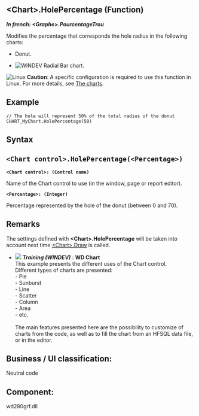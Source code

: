 


## &lt;Chart&gt;.HolePercentage (Function)

***In french: &lt;Graphe&gt;.PourcentageTrou***



<a name="XUse"></a>
<a name="Use"></a>
<a name="description"></a>
Modifies the percentage that corresponds the hole radius in the following charts: 

- Donut.

- ![WINDEV](https://doc.pcsoft.fr/ext/images/us/WD.png) Radial Bar chart.




![Linux](https://doc.pcsoft.fr/ext/images/us/LX.png) **Caution**: A specific configuration is required to use this function in Linux. For more details, see [The charts](../WDChamp/3042060.md). 
<a name="Example1"></a>
<a name="sample_code"></a>

## Example


```wl
// The hole will represent 50% of the total radius of the donut
CHART_MyChart.HolePercentage(50)
```

<a name="XSYNTAX"></a>
<a name="SYNTAX1"></a>

## Syntax

`<Chart control>.HolePercentage(<Percentage>)`
---

**`<Chart control>: (Control name)`**

Name of the Chart control to use (in the window, page or report editor).


**`<Percentage>: (Integer)`**

Percentage represented by the hole of the donut (between 0 and 70).



<a name="NOTE0"></a>
<a name="NOTE0_1"></a>

## Remarks
The settings defined with **&lt;Chart&gt;.HolePercentage** will be taken into account next time [&lt;Chart&gt;.Draw](../WDLang3/1000024062.md) is called.


- ![](https://doc.pcsoft.fr/en-US/images/image.awp?langid=3&name=WDChart.gif) ***Training (WINDEV)*** : **WD Chart** <br>This example presents the different uses of the Chart control.<br>Different types of charts are presented: <br>- Pie<br>- Sunburst<br>- Line<br>- Scatter<br>- Column<br>- Area<br>- etc.<br><br>The main features presented here are the possibility to customize of charts from the code, as well as to fill the chart from an HFSQL data file, or in the editor.

<a name="XComponent"></a>

## Business / UI classification:
Neutral code
## Component:
wd280grf.dll
